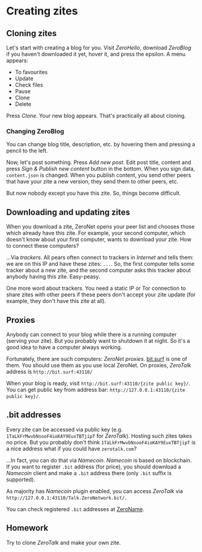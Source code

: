 # Creating zites

## Cloning zites

Let's start with creating a blog for you. Visit *ZeroHello*, download *ZeroBlog* if you haven't downloaded it yet, hover it, and press the epsilon. A menu appears:

- To favourites
- Update
- Check files
- Pause
- Clone
- Delete

Press *Clone*. Your new blog appears. That's practically all about cloning.


### Changing ZeroBlog

You can change blog title, description, etc. by hovering them and pressing a pencil to the left.

Now, let's post something. Press *Add new post*. Edit post title, content and press *Sign & Publish new content* button in the bottom. When you sign data, `content.json` is changed. When you publish content, you send other peers that have your zite a new version, they send them to other peers, etc.

But now nobody except you have this zite. So, things become difficult. 


## Downloading and updating zites

When you download a zite, ZeroNet opens your peer list and chooses those which already have this zite. For example, your second computer, which doesn't know about your first computer, wants to download your zite. How to connect these computers?

...Via *trackers*. All pears often connect to trackers in *Internet* and tells them: we are on this IP and have these zites: `...`. So, the first computer tells some tracker about a new zite, and the second computer asks this tracker about anybody having this zite. Easy-peasy.

One more word about trackers. You need a static IP or Tor connection to share zites with other peers if these peers don't accept your zite update (for example, they don't have this zite at all).


## Proxies

Anybody can connect to your blog while there is a running computer (serving your zite). But you probably want to shutdown it at night. So it's a good idea to have a computer always working.

Fortunately, there are such computers: *ZeroNet proxies*. [bit.surf](http://bit.surf:43110/) is one of them. You should use them as you use local ZeroNet. On proxies, *ZeroTalk* address is `http://bit.surf:43110/`

When your blog is ready, visit `http://bit.surf:43110/{zite public key}/`. You can get public key from address bar: `http://127.0.0.1:43110/{zite public key}/`.


## .bit addresses

Every zite can be accessed via public key (e.g. `1TaLkFrMwvbNsooF4ioKAY9EuxTBTjipT` for *ZeroTalk*). Hosting such zites takes no price. But you probably don't think `1TaLkFrMwvbNsooF4ioKAY9EuxTBTjipT` is a nice address what if you could have `zerotalk.com`?

...In fact, you can do that via *Namecoin*. *Namecoin* is based on blockchain. If you want to register `.bit` address (for price), you should download a *Namecoin* client and make a `.bit` address there (only `.bit` suffix is supported).

As majority has *Namecoin* plugin enabled, you can access *ZeroTalk* via `http://127.0.0.1:43110/Talk.ZeroNetwork.bit/`.

You can check registered `.bit` addresses at [ZeroName](http://127.0.0.1:43110/zeroname.bit/`).


## Homework

Try to clone *ZeroTalk* and make your own zite.
